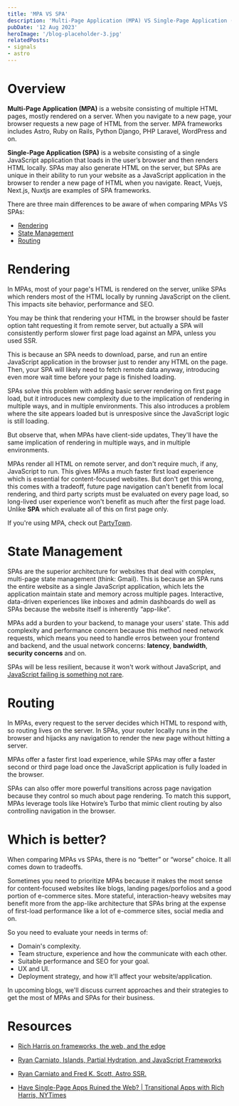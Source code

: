 ```yaml
---
title: 'MPA VS SPA'
description: 'Multi-Page Application (MPA) VS Single-Page Application (SPA)'
pubDate: '12 Aug 2023'
heroImage: '/blog-placeholder-3.jpg'
relatedPosts: 
- signals
- astro
---
```


# Overview

**Multi-Page Application (MPA)** is a website consisting of multiple HTML pages, mostly rendered on a server. When you navigate to a new page, your browser requests a new page of HTML from the server. MPA frameworks includes Astro, Ruby on Rails, Python Django, PHP Laravel, WordPress and on.

**Single-Page Application (SPA)** is a website consisting of a single JavaScript application that loads in the user’s browser and then renders HTML locally. SPAs may also generate HTML on the server, but SPAs are unique in their ability to run your website as a JavaScript application in the browser to render a new page of HTML when you navigate. React, Vuejs, Next.js, Nuxtjs are examples of SPA frameworks.

There are three main differences to be aware of when comparing MPAs VS SPAs:

- [Rendering](#rendering)
- [State Management](#state-management)
- [Routing](#routing)

# Rendering

In MPAs, most of your page's HTML is rendered on the server, unlike SPAs which renders most of the HTML locally by running JavaScript on the client. This impacts site behavior, performance and SEO.

You may be think that rendering your HTML in the browser should be faster option taht requesting it from remote server, but actually a SPA will consistently perform slower first page load against an MPA, unless you used SSR.

This is because an SPA needs to download, parse, and run an entire JavaScript application in the browser just to render any HTML on the page. Then, your SPA will likely need to fetch remote data anyway, introducing even more wait time before your page is finished loading.

SPAs solve this problem with adding basic server rendering on first page load, but it introduces new complexity due to the implication of rendering in multiple ways, and in multiple environments. This also introduces a problem where the site appears loaded but is unresposive since the JavaScript logic is still loading.

But observe that, when MPAs have client-side updates, They'll have the same implication of rendering in multiple ways, and in multiple environments.

MPAs render all HTML on remote server, and don't require much, if any, JavaScript to run. This gives MPAs a much faster first load experience which is essential for content-focused websites.
But don't get this wrong, this comes with a tradeoff, future page navigation can't benefit from local rendering, and third party scripts must be evaluated on every page load, so long-lived user experience won't benefit as much after the first page load.
Unlike **SPA** which evaluate all of this on first page only.

If you're using MPA, check out [PartyTown](https://partytown.builder.io/ "Relocate resource intensive third-party scripts off of the main thread and into a web worker").

# State Management

SPAs are the superior architecture for websites that deal with complex, multi-page state management (think: Gmail). This is because an SPA runs the entire website as a single JavaScript application, which lets the application maintain state and memory across multiple pages. Interactive, data-driven experiences like inboxes and admin dashboards do well as SPAs because the website itself is inherently “app-like”.

MPAs add a burden to your backend, to manage your users' state. This add complexity and performance concern because this method need network requests, which means you need to handle erros between your frontend and backend, and the usual network concerns: **latency**, **bandwidth**, **security concerns** and on.

SPAs will be less resilient, because it won't work without JavaScript, and [JavaScript failing is something not rare](https://www.kryogenix.org/code/browser/everyonehasjs.html "Everyone has JavaScript, right?").

# Routing

In MPAs, every request to the server decides which HTML to respond with, so routing lives on the server.
In SPAs, your router locally runs in the browser and hijacks any navigation to render the new page without hitting a server.

MPAs offer a faster first load experience, while SPAs may offer a faster second or third page load once the JavaScript application is fully loaded in the browser.

SPAs can also offer more powerful transitions across page navigation because they control so much about page rendering.
To match this support, MPAs leverage tools like Hotwire’s Turbo that mimic client routing by also controlling navigation in the browser.

# Which is better?

When comparing MPAs vs SPAs, there is no “better” or “worse” choice. It all comes down to tradeoffs.

Sometimes you need to prioritize MPAs because it makes the most sense for content-focused websites like blogs, landing pages/porfolios and a good portion of e-commerce sites. More stateful, interaction-heavy websites may benefit more from the app-like architecture that SPAs bring at the expense of first-load performance like a lot of e-commerce sites, social media and on.

So you need to evaluate your needs in terms of:

- Domain's complexity.
- Team structure, experience and how the communicate with each other.
- Suitable performance and SEO for your goal.
- UX and UI.
- Deployment strategy, and how it'll affect your website/application.

In upcoming blogs, we'll discuss current approaches and their strategies to get the most of MPAs and SPAs for their business.

# Resources

- [Rich Harris on frameworks, the web, and the edge](https://www.youtube.com/watch?v=uXCipjbcQfMandpp=ygULcmljaCBoYXJyaXM%3D "On youtube")

- [Ryan Carniato, Islands, Partial Hydration, and JavaScript Frameworks](https://www.youtube.com/watch?v=Q0mXYbA86Qo "On youtube")

- [Ryan Carniato and Fred K. Scott, Astro SSR.](https://www.youtube.com/watch?v=2ZEMb_H-LYE "On youtube")

- [Have Single-Page Apps Ruined the Web? | Transitional Apps with Rich Harris, NYTimes](https://www.youtube.com/watch?v=860d8usGC0o "On youtube")
